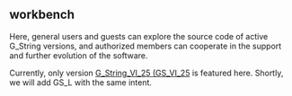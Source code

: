 ## workbench

Here, general users and guests can explore the source code of active G_String versions, and authorized members can cooperate in the support and further evolution of the software.

Currently, only version [G_String_VI_25 (GS_VI_25](../GS_VI_25) is featured here. Shortly, we will add GS_L with the same intent.